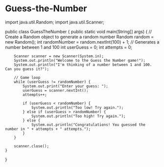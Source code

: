 # Guess-the-Number
import java.util.Random;
import java.util.Scanner;

public class GuessTheNumber {
    public static void main(String[] args) {
        // Create a Random object to generate a random number
        Random random = new Random();
        int randomNumber = random.nextInt(100) + 1; // Generates a number between 1 and 100
        int userGuess = 0;
        int attempts = 0;

        Scanner scanner = new Scanner(System.in);
        System.out.println("Welcome to the Guess the Number game!");
        System.out.println("I'm thinking of a number between 1 and 100. Can you guess it?");

        // Game loop
        while (userGuess != randomNumber) {
            System.out.print("Enter your guess: ");
            userGuess = scanner.nextInt();
            attempts++;

            if (userGuess < randomNumber) {
                System.out.println("Too low! Try again.");
            } else if (userGuess > randomNumber) {
                System.out.println("Too high! Try again.");
            } else {
                System.out.println("Congratulations! You guessed the number in " + attempts + " attempts.");
            }
        }

        scanner.close();
    }
}
